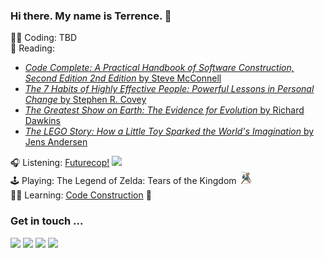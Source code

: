 ### Hi there. My name is Terrence. 👋 

👨‍💻 Coding: TBD  
📖 Reading:  
- [_Code Complete: A Practical Handbook of Software Construction, Second Edition 2nd Edition_ by Steve McConnell](https://www.amazon.com/dp/0735619670/ref=cm_sw_r_tw_dp_ZFBBTKAJBEGXQ1C074E4)
- [_The 7 Habits of Highly Effective People: Powerful Lessons in Personal Change_ by Stephen R. Covey](https://www.goodreads.com/book/show/36072.The_7_Habits_of_Highly_Effective_People)
- [_The Greatest Show on Earth: The Evidence for Evolution_ by Richard Dawkins](https://www.goodreads.com/book/show/6117055-the-greatest-show-on-earth)
- [_The LEGO Story: How a Little Toy Sparked the World's Imagination_ by Jens Andersen](https://www.goodreads.com/book/show/60254223-the-lego-story)  

🎧 Listening: [Futurecop!](https://open.spotify.com/artist/10yA9Y6h5wbDaX5XuZuA9X?si=823-G9vjQ_CxhkpLBmldDA) <img src="https://emojis.slackmojis.com/emojis/images/1643514837/8497/synthwave.gif?1643514837" height=14 />  
🕹 Playing: The Legend of Zelda: Tears of the Kingdom <img src="https://raw.githubusercontent.com/TerrenceMM2/TerrenceMM2/main/assets/botw_link.png" height=20 />  
👨‍🏫 Learning: [Code Construction](https://www.amazon.com/dp/0735619670/ref=cm_sw_r_tw_dp_ZFBBTKAJBEGXQ1C074E4) 🔨 

### Get in touch ...

[<img src="https://img.shields.io/static/v1?message=Send%20me%20an%20Email&logo=gmail&labelColor=333&color=EA4335&label=%20&style=for-the-badge"/>](mailto:terrencemm2@gmail.com) 
[<img src="https://img.shields.io/static/v1?message=Connect%20with%20me%20on%20LinkedIn&logo=linkedin&labelColor=333&color=0A66C2&label=%20&style=for-the-badge&logoColor=0A66C2"/>](https://www.linkedin.com/in/terrencemahnken/)
[<img src="https://img.shields.io/static/v1?message=Follow%20me%20on%20Twitter&logo=twitter&labelColor=333&color=1DA1F2&label=%20&style=for-the-badge&logoColor=1DA1F2"/>](https://twitter.com/TerrenceMahnken)
[<img src="https://img.shields.io/static/v1?message=Follow%20me%20on%20Medium&logo=medium&labelColor=333&color=000000&label=%20&style=for-the-badge"/>](https://medium.com/@terrencemm2)

